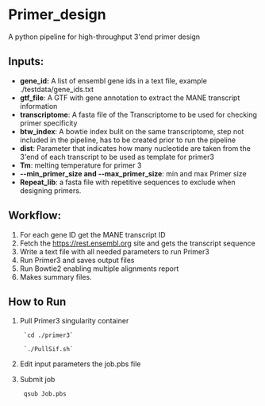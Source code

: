 # Primer_design
A python pipeline for high-throughput 3'end primer design

## Inputs:

- **gene_id:** A list of ensembl gene ids in a text file, example ./testdata/gene_ids.txt
- **gtf_file**: A GTF with gene annotation to extract the MANE transcript information
- **transcriptome**: A fasta file of the Transcriptome to be used for checking primer specificity
- **btw_index**: A bowtie index bulit on the same transcriptome, step not included in the pipeline, has to be created prior to run the pipeline
- **dist**: Parameter that indicates how many nucleotide are taken from the 3'end of each transcript to be used as template for primer3
- **Tm**: melting temperature for primer 3
- **--min_primer_size and --max_primer_size**: min and max Primer size
- **Repeat_lib**: a fasta file with repetitive sequences to exclude when designing primers.

## Workflow:

1. For each gene ID get the MANE transcript ID
2. Fetch the https://rest.ensembl.org site and gets the transcript sequence
3. Write a text file with all needed parameters to run Primer3
4. Run Primer3 and saves output files 
5. Run Bowtie2 enabling multiple alignments report
6. Makes summary files. 

## How to Run

1. Pull Primer3 singularity container

        `cd ./primer3`

        `./PullSif.sh`

2. Edit input parameters the job.pbs file
3. Submit job

        qsub Job.pbs